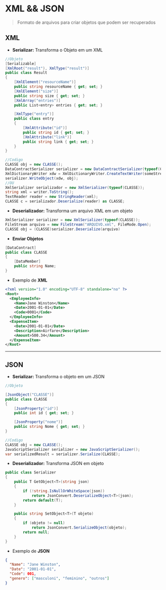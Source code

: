 # **XML && JSON**
> Formato de arquivos para criar objetos que podem ser recuperados

## **XML**
- **Serializar:** Transforma o Objeto em um XML
``` c#
//Objeto
[Serializable]
[XmlRoot("result"), XmlType("result")]
public class Result
{
    [XmlElement("resourceName")]
    public string resourceName { get; set; }
    [XmlElement("size")]
    public string size { get; set; }
    [XmlArray("entries")]
    public List<entry> entries { get; set; }

    [XmlType("entry")]
    public class entry
    {
        [XmlAttribute("id")]
        public string id { get; set; }
        [XmlAttribute("link")]
        public string link { get; set; }
    }
}

//Codigo
CLASSE obj = new CLASSE();
DataContractSerializer serializer = new DataContractSerializer(typeof(CLASSE));
XmlDictionaryWriter xdw = XmlDictionaryWriter.CreateTextWriter(someStream,Encoding.UTF8 );
serializer.WriteObject(xdw, obj);
//OU
XmlSerializer serializador = new XmlSerializer(typeof(CLASSE));
string xml = writer.ToString();
TextReader reader = new StringReader(xml);
CLASSE c = serializador.Deserialize(reader) as CLASSE;
```

- **Deserializador:** Transforma um arquivo XML em um objeto 
``` c#
XmlSerializer serializer = new XmlSerializer(typeof(CLASSE));
FileStream arquivo = new FileStream("ARQUIVO.xml", FileMode.Open);
CLASSE obj = (CLASSE)serializer.Deserialize(arquivo)
```

- **Enviar Objetos**
``` c#
[DataContract]
public class CLASSE
{
    [DataMember]
    public string Name;
}
```


- Exemplo de **XML**
``` xml
<?xml version="1.0" encoding="UTF-8" standalone="no" ?>
<Root>
  <EmployeeInfo>
    <Name>Jane Winston</Name>
    <Date>2001-01-01</Date>
    <Code>0001</Code>
  </EmployeeInfo>
  <ExpenseItem>
    <Date>2001-01-01</Date>
    <Description>Airfare</Description>
    <Amount>500.34</Amount>
  </ExpenseItem>
</Root>
```
---

## **JSON**

- **Serializar:** Transforma o objeto em um JSON
```c#
//Objeto

[JsonObject("CLASSE")]
public class CLASSE
{
    [JsonProperty("id")]
    public int id { get; set; }

    [JsonProperty("nome")]
    public string Nome { get; set; }
}

//Codigo
CLASSE obj = new CLASSE();
JavaScriptSerializer serializer = new JavaScriptSerializer();
var serializedResult = serializer.Serialize(CLASSE);

```

- **Deserializador:** Transforma JSON em objeto
``` c#
public class Serializer
{
    public T GetObject<T>(string json)
    {
        if (!string.IsNullOrWhiteSpace(json))
            return JsonConvert.DeserializeObject<T>(json);
        return default(T);
    }

    public string SetObject<T>(T objeto)
    {
        if (objeto != null)
            return JsonConvert.SerializeObject(objeto);
        return null;
    }
}
```

- Exemplo de **JSON**
```json
{
  "Name": "Jane Winston",
  "Date": "2001-01-01",
  "Code": 001,
  "genero": ["masculoni", "feminino", "outros"] 
}
```
